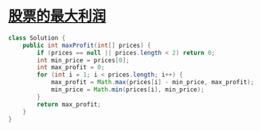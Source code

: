 # [股票的最大利润](https://leetcode-cn.com/problems/gu-piao-de-zui-da-li-run-lcof/)

```java
class Solution {
    public int maxProfit(int[] prices) {
        if (prices == null || prices.length < 2) return 0;
        int min_price = prices[0];
        int max_profit = 0;
        for (int i = 1; i < prices.length; i++) {
            max_profit = Math.max(prices[i] - min_price, max_profit);
            min_price = Math.min(prices[i], min_price);
        }
        return max_profit;
    }
}
```

